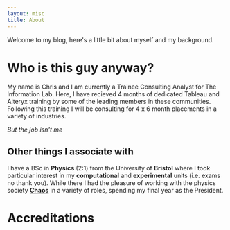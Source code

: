 ```yaml
---
layout: misc
title: About
---
```

Welcome to my blog, here's a little bit about myself and my background.

# Who is this guy anyway?
My name is Chris and I am currently a Trainee Consulting Analyst for The Information Lab. Here, I have recieved 4 months of dedicated Tableau and Alteryx training by some of the leading members in these communities. Following this training I will be consulting for 4 x 6 month placements in a variety of industries.

*But the job isn't me*

## Other things I associate with
I have a BSc in **Physics** (2:1) from the University of **Bristol** where I took particular interest in my **computational** and **experimental** units (i.e. exams no thank you). While there I had the pleasure of working with the physics society **[Chaos](https://www.bristolchaos.com)** in a variety of roles, spending my final year as the President.

# Accreditations

